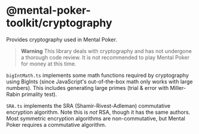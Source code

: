 # @mental-poker-toolkit/cryptography

Provides cryptography used in Mental Poker.

> **Warning**
> This library deals with cryptography and has not undergone a thorough code
> review. It is not recommended to play Mental Poker for money at this time.

`bigIntMath.ts` implements some math functions required by cryptography using
BigInts (since JavaScript's out-of-the-box math only works with large numbers).
This includes generating large primes (trial & error with Miller-Rabin primality
test).

`SRA.ts` implements the SRA (Shamir-Rivest-Adleman) commutative encryption
algorithm. Note this is *not* RSA, though it has the same authors. Most
symmetric encryption algorithms are non-commutative, but Mental Poker requires
a commutative algorithm.

